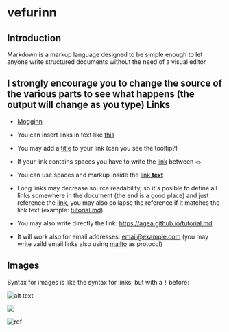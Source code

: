 # vefurinn
Introduction
------------

Markdown is a markup language designed to be simple enough to let anyone write structured documents without the need of a visual editor

I **strongly** encourage you to change the source of the various parts to see what happens (the output will change as you type)
Links
-----
- [Mogginn](https://www.mbl.is)

- You can insert links in text like [this](/tutorial.md)

- You may add a [title](https://agea.github.io/tutorial.md "Markdown Tutorial") to your link (can you see the tooltip?)

- If your link contains spaces you have to write the [link](<http://example.com/a space>) between `<>`

- You can use spaces and markup inside the [link **text**](https://agea.github.io/tutorial.md)

- Long links may decrease source readability, so it's posible to define all links somewhere in the document (the end is a good place) and just reference the [link][tutorial.md], you may also collapse the reference if it matches the link text (example:  [tutorial.md][])

- You may also write directly the link: <https://agea.github.io/tutorial.md>

- It will work also for email addresses: <email@example.com> (you may write vaild email links also using [mailto](mailto:email@example.com) as protocol)


[tutorial.md]: https://agea.github.io/tutorial.md

Images
------

Syntax for images is like the syntax for links, but with a `!` before:

![alt text](img/1.png "image title")

![](img/2.png)

![ref]

[ref]: img/3.png
